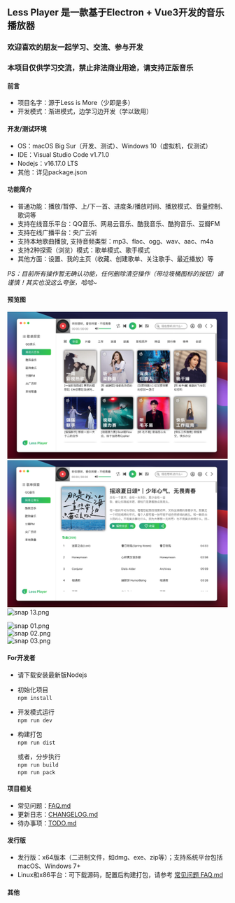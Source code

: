 ## Less Player 是一款基于Electron + Vue3开发的音乐播放器  
### 欢迎喜欢的朋友一起学习、交流、参与开发  
### 本项目仅供学习交流，禁止非法商业用途，请支持正版音乐  
  
#### 前言  
* 项目名字：源于Less is More（少即是多）
* 开发模式：渐进模式，边学习边开发（学以致用）  
  
#### 开发/测试环境
* OS：macOS Big Sur（开发、测试）、Windows 10（虚拟机，仅测试）  
* IDE：Visual Studio Code v1.71.0  
* Nodejs：v16.17.0 LTS  
* 其他：详见package.json  
  
#### 功能简介
* 普通功能：播放/暂停、上/下一首、进度条/播放时间、播放模式、音量控制、歌词等   
* 支持在线音乐平台：QQ音乐、网易云音乐、酷我音乐、酷狗音乐、豆瓣FM  
* 支持在线广播平台：央广云听  
* 支持本地歌曲播放, 支持音频类型：mp3、flac、ogg、wav、aac、m4a  
* 支持2种探索（浏览）模式：歌单模式、歌手模式  
* 其他方面：设置、我的主页（收藏、创建歌单、关注歌手、最近播放）等  
  
*PS：目前所有操作暂无确认功能，任何删除清空操作（带垃圾桶图标的按钮）请谨慎！其实也没这么夸张，哈哈~*  
  
#### 预览图  
![snap 11.png](https://github.com/GeekLee2012/Less-Player/blob/main/snapshot/snap%2011.png)  
![snap 12.png](https://github.com/GeekLee2012/Less-Player/blob/main/snapshot/snap%2012.png)  
![snap 13.png](https://github.com/GeekLee2012/Less-Player/blob/main/snapshot/snap%213.png)  
  
![snap 01.png](https://gitee.com/rive08/resources/raw/master/less-player-desktop/temp/snap%2001.png)  
![snap 02.png](https://gitee.com/rive08/resources/raw/master/less-player-desktop/temp/snap%2002.png)  
![snap 03.png](https://gitee.com/rive08/resources/raw/master/less-player-desktop/temp/snap%2003.png)  
   
#### For开发者  
* 请下载安装最新版Nodejs  
  
* 初始化项目  
  `npm install`
  
* 开发模式运行  
  `npm run dev`
  
* 构建打包  
  `npm run dist`  
      
  或者，分步执行  
  `npm run build`  
  `npm run pack`  
  
#### 项目相关
* 常见问题：[FAQ.md](FAQ.md)  
* 更新日志：[CHANGELOG.md](CHANGELOG.md) 
* 待办事项：[TODO.md](TODO.md)  
  
#### 发行版  
* 发行版：x64版本（二进制文件，如dmg、exe、zip等）；支持系统平台包括macOS、Windows 7+  
* Linux和x86平台：可下载源码，配置后构建打包，请参考 [常见问题 FAQ.md](FAQ.md)
  
#### 其他  